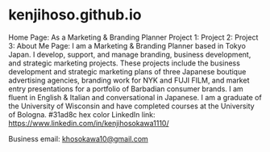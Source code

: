 # kenjihoso.github.io
Home Page: As a Marketing & Branding Planner
Project 1:
Project 2:
Project 3:
About Me Page: I am a Marketing & Branding Planner based in Tokyo Japan. I develop, support, and manage branding, business development, and strategic marketing projects. These projects include the business development and strategic marketing plans of three Japanese boutique advertising agencies, branding work for NYK and FUJI FILM, and market entry presentations for a portfolio of Barbadian consumer brands. 
I am fluent in English & Italian and conversational in Japanese. I am a graduate of the University of Wisconsin and have completed courses at the University of Bologna. 
#31ad8c hex color
LinkedIn link: https://www.linkedin.com/in/kenjihosokawa1110/

Business email: khosokawa10@gmail.com


